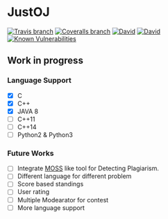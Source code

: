 # JustOJ

[![Travis branch](https://img.shields.io/travis/ahmed-dinar/JustOJ/master.svg?style=flat-square)](https://travis-ci.org/ahmed-dinar/JustOJ) [![Coveralls branch](https://img.shields.io/coveralls/ahmed-dinar/JustOJ/master.svg?style=flat-square)](https://coveralls.io/github/ahmed-dinar/JustOJ) [![David](https://img.shields.io/david/ahmed-dinar/JustOJ.svg?style=flat-square)](https://david-dm.org/ahmed-dinar/JustOJ) [![David](https://img.shields.io/david/dev/ahmed-dinar/JustOJ.svg?style=flat-square)](https://david-dm.org/ahmed-dinar/JustOJ?type=dev) [![Known Vulnerabilities](https://snyk.io/test/github/ahmed-dinar/JustOJ/badge.svg?style=flat-square)](https://snyk.io/org/ahmed-dinar/test/github/ahmed-dinar/justoj)

## Work in progress

### Language Support

- [x] C
- [x] C++
- [x] JAVA 8
- [ ] C++11
- [ ] C++14
- [ ] Python2 & Python3

### Future Works

- [ ] Integrate [MOSS](https://theory.stanford.edu/~aiken/moss/) like tool for Detecting Plagiarism.
- [ ] Different language for different problem
- [ ] Score based standings
- [ ] User rating
- [ ] Multiple Modearator for contest
- [ ] More language support
